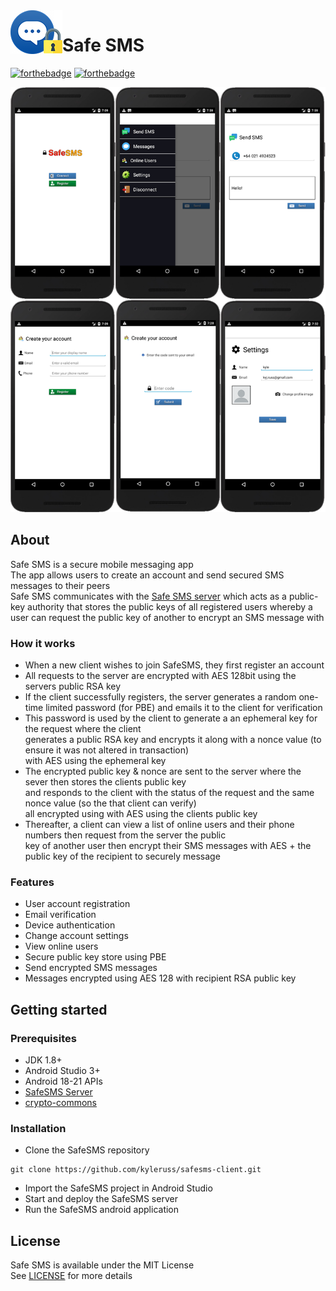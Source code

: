 <img src="preview/AppIcon.png" align="left">

# Safe SMS

[![forthebadge](https://forthebadge.com/images/badges/made-with-java.svg)](https://forthebadge.com)
[![forthebadge](https://forthebadge.com/images/badges/built-for-android.svg)](https://forthebadge.com)

<img src="preview/AppPreview.png" />

## About
Safe SMS is a secure mobile messaging app  
The app allows users to create an account and send secured SMS messages to their peers  
Safe SMS communicates with the [Safe SMS server](https://github.com/kyleruss/safesms-server) which acts as a public-key authority that stores the public keys of all registered users whereby a user can request the public key of another to encrypt an SMS message with 

### How it works
- When a new client wishes to join SafeSMS, they first register an account  
- All requests to the server are encrypted with AES 128bit using the servers public RSA key  
- If the client successfully registers, the server generates a random one-time limited 
password (for PBE) and emails it to the client for verification  
- This password is used by the client to generate a an ephemeral key for the request where the client  
generates a public RSA key and encrypts it along with a nonce value (to ensure it was not altered in transaction)  
with AES using the ephemeral key 
- The encrypted public key & nonce are sent to the server where the sever then stores the clients public key  
and responds to the client with the status of the request and the same nonce value (so the that client can verify)  
all encrypted using with AES using the clients public key
- Thereafter, a client can view a list of online users and their phone numbers then request from the server the public  
key of another user then encrypt their SMS messages with AES + the public key of the recipient to securely message

### Features
- User account registration
- Email verification
- Device authentication
- Change account settings
- View online users
- Secure public key store using PBE
- Send encrypted SMS messages
- Messages encrypted using AES 128 with recipient RSA public key

## Getting started

### Prerequisites
- JDK 1.8+
- Android Studio 3+
- Android 18-21 APIs
- [SafeSMS Server](https://github.com/kyleruss/safesms-server)
- [crypto-commons](https://github.com/kyleruss/crypto-commons)

### Installation
- Clone the SafeSMS repository
```
git clone https://github.com/kyleruss/safesms-client.git
```

- Import the SafeSMS project in Android Studio
- Start and deploy the SafeSMS server
- Run the SafeSMS android application


## License
Safe SMS is available under the MIT License  
See [LICENSE](LICENSE) for more details
